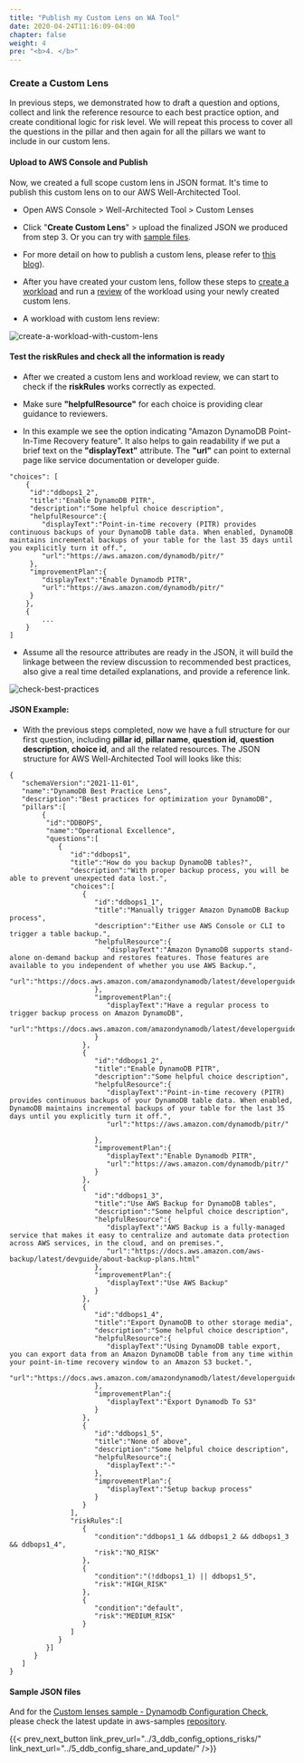 ```yaml
---
title: "Publish my Custom Lens on WA Tool"
date: 2020-04-24T11:16:09-04:00
chapter: false
weight: 4
pre: "<b>4. </b>"
---
```



### Create a Custom Lens

In previous steps, we demonstrated how to draft a question and options, collect and link the reference resource to each best practice option, and create conditional logic for risk level. We will repeat this process to cover all the questions in the pillar and then again for all the pillars we want to include in our custom lens.

#### Upload to AWS Console and Publish
Now, we created a full scope custom lens in JSON format. It's time to publish this custom lens on to our AWS Well-Architected Tool.

* Open AWS Console > Well-Architected Tool > Custom Lenses

* Click "**Create Custom Lens**" > upload the finalized JSON we produced from step 3. Or you can try with [sample files](#sample-json-files).

* For more detail on how to publish a custom lens, please refer to [this blog](
https://aws.amazon.com/blogs/aws/well-architected-custom-lenses-internal-best-practices/)).

* After you have created your custom lens, follow these steps to [create a workload](../../100_walkthrough_of_the_well-architected_tool/2_create_workload/) and run a [review](../../100_walkthrough_of_the_well-architected_tool/3_perform_review/) of the workload using your newly created custom lens.

* A workload with custom lens review:

![create-a-workload-with-custom-lens](/watool/100_Custom_Lenses_on_WATool/images/4_1_create_workload_with_custom_lens.png)


#### Test the **riskRules** and check all the information is ready

* After we created a custom lens and workload review, we can start to check if the **riskRules** works correctly as expected.

* Make sure **"helpfulResource"** for each choice is providing clear guidance to reviewers. 

* In this example we see the option indicating "Amazon DynamoDB Point-In-Time Recovery feature". 
It also helps to gain readability if we put a brief text on the **"displayText"** attribute. 
The **"url"** can point to external page like service documentation or developer guide.

```
"choices": [
	{
     "id":"ddbops1_2",
     "title":"Enable DynamoDB PITR",
     "description":"Some helpful choice description",
     "helpfulResource":{
        "displayText":"Point-in-time recovery (PITR) provides continuous backups of your DynamoDB table data. When enabled, DynamoDB maintains incremental backups of your table for the last 35 days until you explicitly turn it off.",
        "url":"https://aws.amazon.com/dynamodb/pitr/"
     },
     "improvementPlan":{
        "displayText":"Enable Dynamodb PITR",
        "url":"https://aws.amazon.com/dynamodb/pitr/"
     }
	},
	{
		...
	}
]
```

* Assume all the resource attributes are ready in the JSON, it will build the linkage between the review discussion to recommended best practices, also give a real time detailed explanations, and provide a reference link. 

![check-best-practices](/watool/100_Custom_Lenses_on_WATool/images/4_2_check_best_practices_info.jpg)

#### JSON Example:

* With the previous steps completed, now we have a full structure for our first question, including  **pillar id**, **pillar name**, **question id**, **question description**, **choice id**, and all the related resources. The JSON structure for AWS Well-Architected Tool will looks like this:

```
{
   "schemaVersion":"2021-11-01",
   "name":"DynamoDB Best Practice Lens",
   "description":"Best practices for optimization your DynamoDB",
   "pillars":[
        {
         "id":"DDBOPS",
         "name":"Operational Excellence",
         "questions":[
            {
               "id":"ddbops1",
               "title":"How do you backup DynamoDB tables?",
               "description":"With proper backup process, you will be able to prevent unexpected data lost.",
               "choices":[
                  {
                     "id":"ddbops1_1",
                     "title":"Manually trigger Amazon DynamoDB Backup process",
                     "description":"Either use AWS Console or CLI to trigger a table backup.",
                     "helpfulResource":{
                        "displayText":"Amazon DynamoDB supports stand-alone on-demand backup and restores features. Those features are available to you independent of whether you use AWS Backup.",
                        "url":"https://docs.aws.amazon.com/amazondynamodb/latest/developerguide/BackupRestore.html"
                     },
                     "improvementPlan":{
                        "displayText":"Have a regular process to trigger backup process on Amazon DynamoDB",
                        "url":"https://docs.aws.amazon.com/amazondynamodb/latest/developerguide/BackupRestore.html"
                     }
                  },
                  {
                     "id":"ddbops1_2",
                     "title":"Enable DynamoDB PITR",
                     "description":"Some helpful choice description",
                     "helpfulResource":{
                        "displayText":"Point-in-time recovery (PITR) provides continuous backups of your DynamoDB table data. When enabled, DynamoDB maintains incremental backups of your table for the last 35 days until you explicitly turn it off.",
                        "url":"https://aws.amazon.com/dynamodb/pitr/"

                     },
                     "improvementPlan":{
                        "displayText":"Enable Dynamodb PITR",
                        "url":"https://aws.amazon.com/dynamodb/pitr/"
                     }
                  },
                  {
                     "id":"ddbops1_3",
                     "title":"Use AWS Backup for DynamoDB tables",
                     "description":"Some helpful choice description",
                     "helpfulResource":{
                        "displayText":"AWS Backup is a fully-managed service that makes it easy to centralize and automate data protection across AWS services, in the cloud, and on premises.",
                        "url":"https://docs.aws.amazon.com/aws-backup/latest/devguide/about-backup-plans.html"
                     },
                     "improvementPlan":{
                        "displayText":"Use AWS Backup"
                     }
                  },
                  {
                     "id":"ddbops1_4",
                     "title":"Export DynamoDB to other storage media",
                     "description":"Some helpful choice description",
                     "helpfulResource":{
                        "displayText":"Using DynamoDB table export, you can export data from an Amazon DynamoDB table from any time within your point-in-time recovery window to an Amazon S3 bucket.",
                        "url":"https://docs.aws.amazon.com/amazondynamodb/latest/developerguide/DataExport.html"
                     },
                     "improvementPlan":{
                        "displayText":"Export Dynamodb To S3"
                     }
                  },
                  {
                     "id":"ddbops1_5",
                     "title":"None of above",
                     "description":"Some helpful choice description",
                     "helpfulResource":{
                        "displayText":"-"
                     },
                     "improvementPlan":{
                        "displayText":"Setup backup process"
                     }
                  }
               ],
               "riskRules":[
                  {
                     "condition":"ddbops1_1 && ddbops1_2 && ddbops1_3 && ddbops1_4",
                     "risk":"NO_RISK"
                  },
                  {
                     "condition":"(!ddbops1_1) || ddbops1_5",
                     "risk":"HIGH_RISK"
                  },
                  {
                     "condition":"default",
                     "risk":"MEDIUM_RISK"
                  }
               ]
            }
         }]
      }
   ]
}
```

#### Sample JSON files ####
And for the 
[Custom lenses sample - Dynamodb Configuration Check](https://github.com/aws-samples/custom-lens-wa-sample/tree/main/dynamodb), please check the latest update in aws-samples [repository](https://github.com/aws-samples/custom-lens-wa-sample/). 


{{< prev_next_button link_prev_url="../3_ddb_config_options_risks/" link_next_url="../5_ddb_config_share_and_update/" />}}
